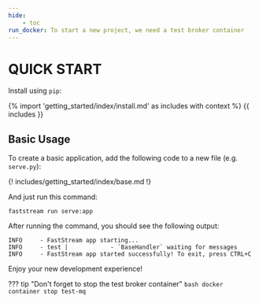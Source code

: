 ```yaml
---
hide:
    - toc
run_docker: To start a new project, we need a test broker container
---
```


# QUICK START

Install using `pip`:

{% import 'getting_started/index/install.md' as includes with context %}
{{ includes }}

## Basic Usage

To create a basic application, add the following code to a new file (e.g. `serve.py`):

{! includes/getting_started/index/base.md !}

And just run this command:

```shell
faststream run serve:app
```

After running the command, you should see the following output:

``` {.shell .no-copy}
INFO     - FastStream app starting...
INFO     - test |            - `BaseHandler` waiting for messages
INFO     - FastStream app started successfully! To exit, press CTRL+C
```

Enjoy your new development experience!

??? tip "Don't forget to stop the test broker container"
    ```bash
    docker container stop test-mq
    ```
